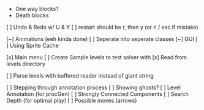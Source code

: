 - One way blocks?
- Death blocks

[ ] Undo & Redo w/ U & Y 
[ ] restart should be r, then y (or n / esc if mistake)

[~] Animations (eeh kinda done)
	[ ] Seperate into seperate classes
[~] GUI
[ ] Using Sprite Cache

[x] Main menu
[ ] Create Sample levels to test solver with
	[x] Read from levels directory

[ ] Parse levels with buffered reader instead of giant string

[ ] Stepping through annotation process
[ ] Showing ghosts?
[ ] Level Annotation (for procGen)
	[ ] Strongly Connected Components
	[ ] Search Depth (for optimal play)
	[ ] Possible moves (arrows)

